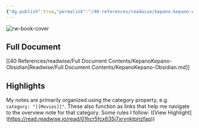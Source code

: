 ```yaml
---
{"dg-publish":true,"permalink":"/40-references/readwise/kepano-kepano-obsidian/","tags":["rw/articles"]}
---
```


![rw-book-cover](https://opengraph.githubassets.com/b1747c987bedd6ab4303b6bcddb52ddedd1de51e0bb360dee02689df0c203b26/kepano/kepano-obsidian)

## Full Document
[[40 References/readwise/Full Document Contents/KepanoKepano-Obsidian\|Readwise/Full Document Contents/KepanoKepano-Obsidian.md]]

## Highlights
My notes are primarily organized using the category property, e.g. `category: "[[Movies]]"`. These also function as links that help me navigate to the overview note for that category. Some rules I follow: ([View Highlight] (https://read.readwise.io/read/01hcr5fcx635j7xrvnktpnzfap))


